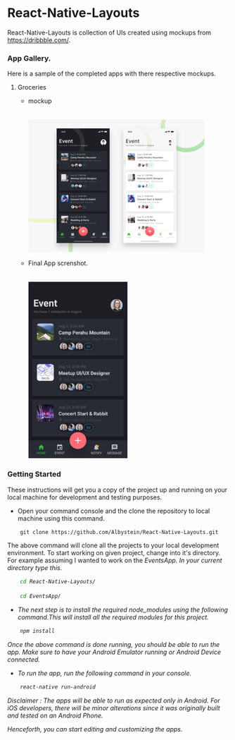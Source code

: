 # React-Native-Layouts

React-Native-Layouts is collection of UIs created using mockups from <a>https://dribbble.com/.

### App Gallery.

Here is a sample of the completed apps with there respective mockups.

1. Groceries

    * mockup

        <img src="./images/events.png" style="margin-top:20px" height="300" width="auto">

    * Final App screnshot.

        <img src="./images/events_home.png" style="margin-top:20px" height="400" width="auto">


### Getting Started


These instructions will get you a copy of the project up and running on your local machine for development and testing purposes.

* Open your command console and the clone  the repository to local machine using this command.

```
    git clone https://github.com/Albystein/React-Native-Layouts.git

```

The above command will clone all the projects to your local development environment. To start working on given project, change into it's directory. For example assuming I wanted to work on the <i>EventsApp. In your current directory type this.

```bash
    cd React-Native-Layouts/

    cd EventsApp/

```


- The next step is to install the required *node_modules* using the following command.This will install all the required modules for this project.


```bash
    npm install
```

Once the above command is done running, you should be able to run the app. Make sure to have your Android Emulator running or Android Device connected.

* To run the app, run the following command in your console.

```bash
    react-native run-android
```


*Disclaimer* : The apps will be able to run as expected only in Android. For iOS developers, there will be minor alterations since it was originally built and tested on an Android Phone. 


Henceforth, you can start editing and customizing the apps.